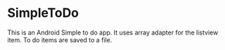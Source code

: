 SimpleToDo
==========
This is an Android Simple to do app. It uses array adapter for the listview item. To do items are saved to a file. 
